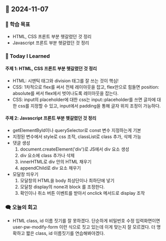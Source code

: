 ## 📆 2024-11-07

### 🔔 학습 목표
- HTML, CSS 프론트 부분 헷갈렸던 것 정리
- Javascript 프론트 부분 헷갈렸던 것 정리

### 🚀 Today I Learned
#### 주제 1: HTML, CSS 프론트 부분 헷갈렸던 것 정리
- HTML: 시맨틱 태그와 division 태그를 잘 쓰는 것이 핵심!
- CSS: 1차적으로 flex를 써서 전체 레이아웃을 잡고, flex만으로 힘들면 position: absolute를 써서 flex에서 벗어나도록 레이아웃을 잡는다. 
- CSS: input의 placeholder에 대한 css는 input::placeholder를 쓰면 글자에 대한 css를 지정할 수 있고, input에서 padding을 통해 글자 위치 조정이 가능하다.

#### 주제 2: Javascript 프론트 부분 헷갈렸던 것 정리
- getElementById이나 querySelector로 const 변수 지정하는게 기본
- 지정된 변수에서 style로 css 조작, classList로 class 추가, 삭제 가능
- 댓글 생성
    1. document.createElement('div')로 JS에서 div 요소 생성
    2. div 요소에 class 추가나 삭제
    3. innerHTML로 div 안의 HTML 채우기
    4. appendChild로 div 요소 채우기
- 모달창 띄우기
    1. 모달창의 HTML을 body 최상단이나 최하단에 넣기
    2. 모달창 display의 none과 block 를 조정한다.
    3. 확인이나 취소 버튼 이벤트를 받아서 onclick 메서드로 display 조작

### 🗨️ 오늘의 회고
- HTML class, id 이름 짓기를 잘 못하겠다. 단순하게 비밀번호 수정 입력화면이면 user-pw-modify-form 이런 식으로 짓고 있는데 이게 맞는지 잘 모르겠다. 더 명확하고 짧은 class, id 이름짓기를 연습해봐야겠다.


